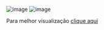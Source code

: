 
![image](https://user-images.githubusercontent.com/62102447/189142748-c6d4e6ad-5f5e-4d38-b29f-d611e5271411.png)
![image](https://user-images.githubusercontent.com/62102447/189142871-5d5cf172-8d0c-4b08-8e63-28367f5a189f.png)

Para melhor visualização [clique aqui](https://miro.com/app/board/uXjVOlmuidc=/#tpicker-content) 
